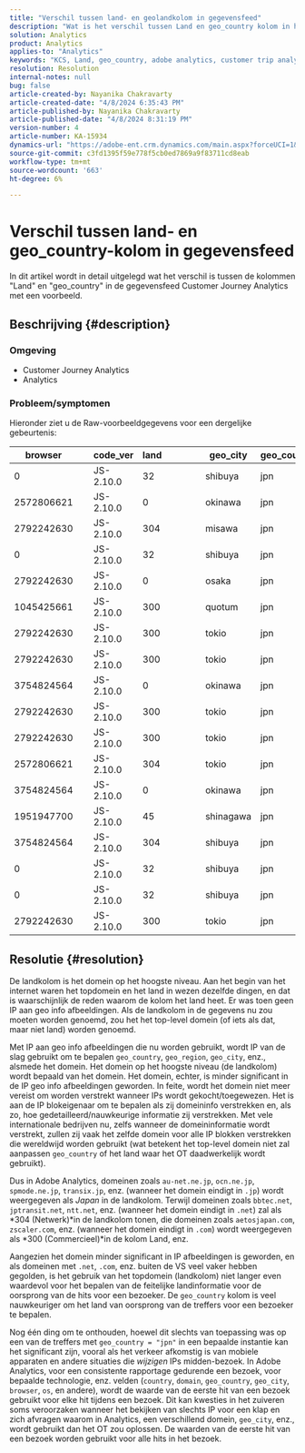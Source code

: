 ```yaml
---
title: "Verschil tussen land- en geolandkolom in gegevensfeed"
description: "Wat is het verschil tussen Land en geo_country kolom in het Gegevensvoer?"
solution: Analytics
product: Analytics
applies-to: "Analytics"
keywords: "KCS, Land, geo_country, adobe analytics, customer trip analytics"
resolution: Resolution
internal-notes: null
bug: false
article-created-by: Nayanika Chakravarty
article-created-date: "4/8/2024 6:35:43 PM"
article-published-by: Nayanika Chakravarty
article-published-date: "4/8/2024 8:31:19 PM"
version-number: 4
article-number: KA-15934
dynamics-url: "https://adobe-ent.crm.dynamics.com/main.aspx?forceUCI=1&pagetype=entityrecord&etn=knowledgearticle&id=7f066cc8-d6f5-ee11-a1fe-6045bd006295"
source-git-commit: c3fd1395f59e778f5cb0ed7869a9f83711cd8eab
workflow-type: tm+mt
source-wordcount: '663'
ht-degree: 6%

---
```


# Verschil tussen land- en geo_country-kolom in gegevensfeed


In dit artikel wordt in detail uitgelegd wat het verschil is tussen de kolommen &quot;Land&quot; en &quot;geo_country&quot; in de gegevensfeed Customer Journey Analytics met een voorbeeld.

## Beschrijving {#description}


### <b>Omgeving</b>

- Customer Journey Analytics
- Analytics




### <b>Probleem/symptomen</b>

Hieronder ziet u de Raw-voorbeeldgegevens voor een dergelijke gebeurtenis:


| browser |   | code_ver | land |   |   |   | geo_city | geo_country |   |   |   |   |
| --- | --- | --- | --- | --- | --- | --- | --- | --- | --- | --- | --- | --- |
| 0 |   | JS-2.10.0 | 32 |   |   |   | shibuya | jpn |   |   |   |   |
| 2572806621 |   | JS-2.10.0 | 0 |   |   |   | okinawa | jpn |   |   |   |   |
| 2792242630 |   | JS-2.10.0 | 304 |   |   |   | misawa | jpn |   |   |   |   |
| 0 |   | JS-2.10.0 | 32 |   |   |   | shibuya | jpn |   |   |   |   |
| 2792242630 |   | JS-2.10.0 | 0 |   |   |   | osaka | jpn |   |   |   |   |
| 1045425661 |   | JS-2.10.0 | 300 |   |   |   | quotum | jpn |   |   |   |   |
| 2792242630 |   | JS-2.10.0 | 300 |   |   |   | tokio | jpn |   |   |   |   |
| 2792242630 |   | JS-2.10.0 | 300 |   |   |   | tokio | jpn |   |   |   |   |
| 3754824564 |   | JS-2.10.0 | 0 |   |   |   | okinawa | jpn |   |   |   |   |
| 2792242630 |   | JS-2.10.0 | 300 |   |   |   | tokio | jpn |   |   |   |   |
| 2792242630 |   | JS-2.10.0 | 300 |   |   |   | tokio | jpn |   |   |   |   |
| 2572806621 |   | JS-2.10.0 | 304 |   |   |   | tokio | jpn |   |   |   |   |
| 3754824564 |   | JS-2.10.0 | 0 |   |   |   | okinawa | jpn |   |   |   |   |
| 1951947700 |   | JS-2.10.0 | 45 |   |   |   | shinagawa | jpn |   |   |   |   |
| 3754824564 |   | JS-2.10.0 | 304 |   |   |   | shibuya | jpn |   |   |   |   |
| 0 |   | JS-2.10.0 | 32 |   |   |   | shibuya | jpn |   |   |   |   |
| 0 |   | JS-2.10.0 | 32 |   |   |   | shibuya | jpn |   |   |   |   |
| 2792242630 |   | JS-2.10.0 | 300 |   |   |   | tokio | jpn |   |   |   |   |





## Resolutie {#resolution}


De landkolom is het domein op het hoogste niveau. Aan het begin van het internet waren het topdomein en het land in wezen dezelfde dingen, en dat is waarschijnlijk de reden waarom de kolom het land heet. Er was toen geen IP aan geo info afbeeldingen. Als de landkolom in de gegevens nu zou moeten worden genoemd, zou het het top-level domein (of iets als dat, maar niet land) worden genoemd.

Met IP aan geo info afbeeldingen die nu worden gebruikt, wordt IP van de slag gebruikt om te bepalen `geo_country`, `geo_region`, `geo_city`, enz., alsmede het domein. Het domein op het hoogste niveau (de landkolom) wordt bepaald van het domein. Het domein, echter, is minder significant in de IP geo info afbeeldingen geworden.
In feite, wordt het domein niet meer vereist om worden verstrekt wanneer IPs wordt gekocht/toegewezen. Het is aan de IP blokeigenaar om te bepalen als zij domeininfo verstrekken en, als zo, hoe gedetailleerd/nauwkeurige informatie zij verstrekken. Met vele internationale bedrijven nu, zelfs wanneer de domeininformatie wordt verstrekt, zullen zij vaak het zelfde domein voor alle IP blokken verstrekken die wereldwijd worden gebruikt (wat betekent het top-level domein niet zal aanpassen `geo_country` of het land waar het OT daadwerkelijk wordt gebruikt).

Dus in Adobe Analytics, domeinen zoals `au-net.ne.jp`, `ocn.ne.jp`, `spmode.ne.jp`, `transix.jp`, enz. (wanneer het domein eindigt in `.jp`) wordt weergegeven als *Japan* in de landkolom. Terwijl domeinen zoals `bbtec.net`, `jptransit.net`, `ntt.net`, enz. (wanneer het domein eindigt in `.net`) zal als *304 (Netwerk)*in de landkolom tonen, die domeinen zoals `aetosjapan.com`, `zscaler.com`, enz. (wanneer het domein eindigt in `.com`) wordt weergegeven als *300 (Commercieel)*in de kolom Land, enz.

Aangezien het domein minder significant in IP afbeeldingen is geworden, en als domeinen met `.net`, `.com`, enz. buiten de VS veel vaker hebben gegolden, is het gebruik van het topdomein (landkolom) niet langer even waardevol voor het bepalen van de feitelijke landinformatie voor de oorsprong van de hits voor een bezoeker. De `geo_country` kolom is veel nauwkeuriger om het land van oorsprong van de treffers voor een bezoeker te bepalen.

Nog één ding om te onthouden, hoewel dit slechts van toepassing was op een van de treffers met `geo_country = "jpn"` in een bepaalde instantie kan het significant zijn, vooral als het verkeer afkomstig is van mobiele apparaten en andere situaties die *wijzigen* IPs midden-bezoek. In Adobe Analytics, voor een consistente rapportage gedurende een bezoek, voor bepaalde technologie, enz. velden (`country`, `domain`, `geo_country`, `geo_city`, `browser`, `os`, en andere), wordt de waarde van de eerste hit van een bezoek gebruikt voor elke hit tijdens een bezoek. Dit kan kwesties in het zuiveren soms veroorzaken wanneer het bekijken van slechts IP voor een klap en zich afvragen waarom in Analytics, een verschillend domein, `geo_city`, enz., wordt gebruikt dan het OT zou oplossen. De waarden van de eerste hit van een bezoek worden gebruikt voor alle hits in het bezoek.

